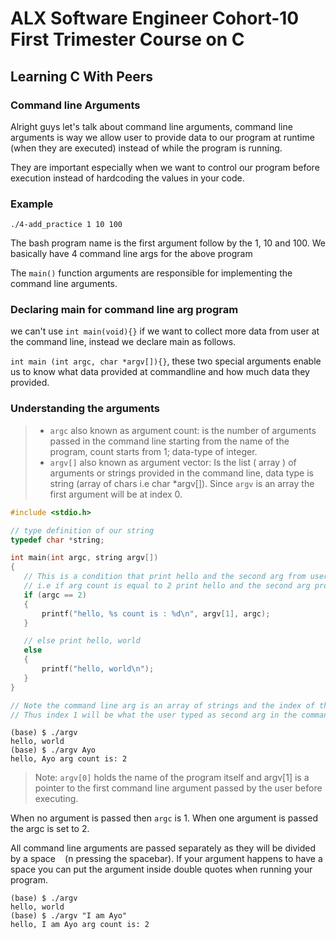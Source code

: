 # ALX Software Engineer Cohort-10 First Trimester Course on C

## Learning C With Peers

### Command line Arguments

Alright guys let's talk about command line arguments, command line arguments is way we allow user to provide data to our program at runtime (when they are executed) instead of while the program is running. 

They are important especially when we want to control our program before execution instead of hardcoding the values in your code.

### Example 
```commandline
./4-add_practice 1 10 100 
```
The bash program name is the first argument follow by the 1, 10 and 100. We basically have 4 command line args for the above program

The `main()` function arguments are responsible for implementing the command line arguments.

### Declaring main for command line arg program
we can't use `int main(void){}` if we want to collect more data from user at the command line, instead we declare main as follows.

`int main (int argc, char *argv[]){}`, these two special arguments enable us to know what data provided at commandline and how much data they provided.

### Understanding the arguments
 >- `argc` also known as argument count: is the number of arguments passed in the command line starting from the name of the program, count starts from 1; data-type of  integer.
 >- `argv[]` also known as argument vector: Is the list ( array ) of arguments or strings provided in the command line, data type is string (array of chars i.e char *argv[]). Since `argv` is an array the first argument will be at index 0. 

 ```c
#include <stdio.h>

// type definition of our string
typedef char *string;

int main(int argc, string argv[])
{
    // This is a condition that print hello and the second arg from user
    // i.e if arg count is equal to 2 print hello and the second arg provided by the user in the command line
    if (argc == 2)
    {
        printf("hello, %s count is : %d\n", argv[1], argc);
    }

    // else print hello, world
    else
    {
        printf("hello, world\n");
    }
}

// Note the command line arg is an array of strings and the index of the first element is 0 which in this case is the name of the program
// Thus index 1 will be what the user typed as second arg in the command line.
 ```

```commandline
(base) $ ./argv 
hello, world
(base) $ ./argv Ayo
hello, Ayo arg count is: 2
``` 

> Note: `argv[0]` holds the name of the program itself and argv[1] is a pointer to the first command line argument passed by the user before executing.

When no argument is passed then `argc` is 1. When one argument is passed the argc is set to 2.

All command line arguments are passed separately as they will be divided by a space ` ` (n pressing the spacebar). If your argument happens to have a space you can put the argument inside double quotes when running your program.


```commandline
(base) $ ./argv 
hello, world
(base) $ ./argv "I am Ayo"
hello, I am Ayo arg count is: 2
``` 